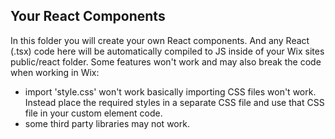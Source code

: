 ## Your React Components

In this folder you will create your own React components. And any React (.tsx) code here will be automatically compiled to JS inside of your Wix sites public/react folder. Some features won't work and may also break the code when working in Wix:

- import 'style.css' won't work basically importing CSS files won't work. Instead place the required styles in a separate CSS file and use that CSS file in your custom element code.
- some third party libraries may not work.